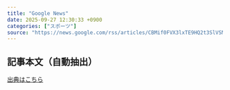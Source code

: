 ```yaml
---
title: "Google News"
date: 2025-09-27 12:30:33 +0900
categories: ["スポーツ"]
source: "https://news.google.com/rss/articles/CBMif0FVX3lxTE9HQ2t3SlVSMGJmZm5pRWFiUExVUzlTMzZNR19xSlBfWTVSSjQwdms2azVSSUQ5RHRfYU9haFcwZkcwZXZNZzJLWlFpdlMxNU1yVTlIa0N5c1V3OFZ6Rzcya0QtQnFrS21GVUR1VXFRSVNqNENNSmxWVmVRanQ1dEU?oc=5"
---
```


## 記事本文（自動抽出）
<body class="y0K44d EA71Tc" id="readabilityBody"></body>

[出典はこちら](https://news.google.com/rss/articles/CBMif0FVX3lxTE9HQ2t3SlVSMGJmZm5pRWFiUExVUzlTMzZNR19xSlBfWTVSSjQwdms2azVSSUQ5RHRfYU9haFcwZkcwZXZNZzJLWlFpdlMxNU1yVTlIa0N5c1V3OFZ6Rzcya0QtQnFrS21GVUR1VXFRSVNqNENNSmxWVmVRanQ1dEU?oc=5)
